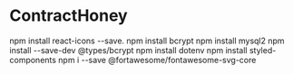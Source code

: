 # ContractHoney

npm install react-icons --save. 
npm install bcrypt
npm install mysql2
npm install --save-dev @types/bcrypt
npm install dotenv
npm install styled-components
npm i --save @fortawesome/fontawesome-svg-core
